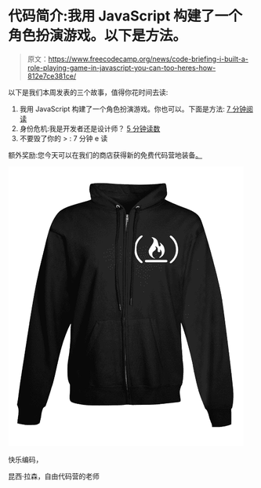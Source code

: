 # 代码简介:我用 JavaScript 构建了一个角色扮演游戏。以下是方法。

> 原文：<https://www.freecodecamp.org/news/code-briefing-i-built-a-role-playing-game-in-javascript-you-can-too-heres-how-812e7ce381ce/>

以下是我们本周发表的三个故事，值得你花时间去读:

1.  我用 JavaScript 构建了一个角色扮演游戏。你也可以。下面是方法: [7 分钟阅读](http://bit.ly/2cTGuBi)
2.  身份危机:我是开发者还是设计师？ [5 分钟读数](http://bit.ly/2cH00BC)
3.  不要毁了你的 > : 7 分钟 e 读

额外奖励:您今天可以在我们的商店获得新的免费代码营地装备[。](http://bit.ly/2b099sb)

![W-sJTavqwBeyFBykO-EoyBojaNX1mt2bMP64](img/815d7ebc5122e652d979f6aec54e9be5.png)

快乐编码，

昆西·拉森，自由代码营的老师